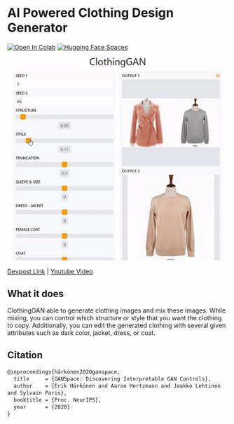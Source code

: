 # AI Powered Clothing Design Generator
[![Open In Colab]([https://colab.research.google.com/assets/colab-badge.svg)](https://colab.research.google.com/github/mfrashad/ClothingGAN/blob/master/ClothingGAN_Demo.ipynb](https://colab.research.google.com/drive/1sfB5yXwfMFLtQZGqWBK6QrG2hfcr6xeR?usp=sharing))
[![Hugging Face Spaces](https://img.shields.io/badge/%F0%9F%A4%97%20Hugging%20Face-Spaces-blue)](https://huggingface.co/spaces/mfrashad/ClothingGAN)


![teaser](clothing-gan-thumbnail.gif)

[Devpost Link](https://devpost.com/software/clothinggan) | [Youtube Video](https://www.youtube.com/watch?v=dHuunRnMnMo)


## What it does
ClothingGAN able to generate clothing images and mix these images. While mixing, you can control which structure or style that you want the clothing to copy. Additionally, you can edit the generated clothing with several given attributes such as dark color, jacket, dress, or coat.



## Citation
```
@inproceedings{härkönen2020ganspace,
  title     = {GANSpace: Discovering Interpretable GAN Controls},
  author    = {Erik Härkönen and Aaron Hertzmann and Jaakko Lehtinen and Sylvain Paris},
  booktitle = {Proc. NeurIPS},
  year      = {2020}
}
```
